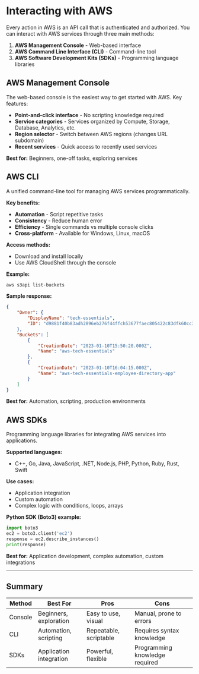 # Interacting with AWS

Every action in AWS is an API call that is authenticated and authorized. You can interact with AWS services through three main methods:

1. **AWS Management Console** - Web-based interface
2. **AWS Command Line Interface (CLI)** - Command-line tool
3. **AWS Software Development Kits (SDKs)** - Programming language libraries

## AWS Management Console

The web-based console is the easiest way to get started with AWS. Key features:

- **Point-and-click interface** - No scripting knowledge required
- **Service categories** - Services organized by Compute, Storage, Database, Analytics, etc.
- **Region selector** - Switch between AWS regions (changes URL subdomain)
- **Recent services** - Quick access to recently used services

**Best for:** Beginners, one-off tasks, exploring services

## AWS CLI

A unified command-line tool for managing AWS services programmatically.

**Key benefits:**
- **Automation** - Script repetitive tasks
- **Consistency** - Reduce human error
- **Efficiency** - Single commands vs multiple console clicks
- **Cross-platform** - Available for Windows, Linux, macOS

**Access methods:**
- Download and install locally
- Use AWS CloudShell through the console

**Example:**
```bash
aws s3api list-buckets
```

**Sample response:**
```json
{
    "Owner": {
        "DisplayName": "tech-essentials", 
        "ID": "d9881f40b83adh2896eb276f44ffch53677faec805422c83dfk60cc335a7da92"
    }, 
    "Buckets": [
        {
            "CreationDate": "2023-01-10T15:50:20.000Z", 
            "Name": "aws-tech-essentials"
        },
        {
            "CreationDate": "2023-01-10T16:04:15.000Z", 
            "Name": "aws-tech-essentials-employee-directory-app"
        }
    ]
}
```

**Best for:** Automation, scripting, production environments

## AWS SDKs

Programming language libraries for integrating AWS services into applications.

**Supported languages:**
- C++, Go, Java, JavaScript, .NET, Node.js, PHP, Python, Ruby, Rust, Swift

**Use cases:**
- Application integration
- Custom automation
- Complex logic with conditions, loops, arrays

**Python SDK (Boto3) example:**
```python
import boto3
ec2 = boto3.client('ec2')
response = ec2.describe_instances()
print(response)
```

**Best for:** Application development, complex automation, custom integrations

---

## Summary

| Method | Best For | Pros | Cons |
|--------|----------|------|------|
| Console | Beginners, exploration | Easy to use, visual | Manual, prone to errors |
| CLI | Automation, scripting | Repeatable, scriptable | Requires syntax knowledge |
| SDKs | Application integration | Powerful, flexible | Programming knowledge required |